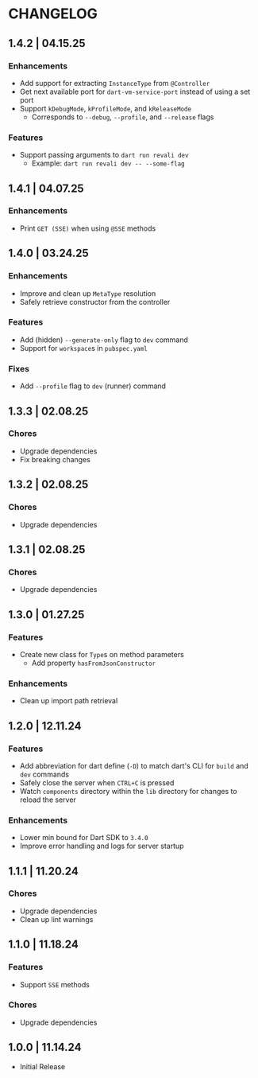 # CHANGELOG

## 1.4.2 | 04.15.25

### Enhancements

- Add support for extracting `InstanceType` from `@Controller`
- Get next available port for `dart-vm-service-port` instead of using a set port
- Support `kDebugMode`, `kProfileMode`, and `kReleaseMode`
  - Corresponds to `--debug`, `--profile`, and `--release` flags

### Features

- Support passing arguments to `dart run revali dev`
  - Example: `dart run revali dev -- --some-flag`

## 1.4.1 | 04.07.25

### Enhancements

- Print `GET (SSE)` when using `@SSE` methods

## 1.4.0 | 03.24.25

### Enhancements

- Improve and clean up `MetaType` resolution
- Safely retrieve constructor from the controller

### Features

- Add (hidden) `--generate-only` flag to `dev` command
- Support for `workspace`s in `pubspec.yaml`

### Fixes

- Add `--profile` flag to `dev` (runner) command

## 1.3.3 | 02.08.25

### Chores

- Upgrade dependencies
- Fix breaking changes

## 1.3.2 | 02.08.25

### Chores

- Upgrade dependencies

## 1.3.1 | 02.08.25

### Chores

- Upgrade dependencies

## 1.3.0 | 01.27.25

### Features

- Create new class for `Type`s on method parameters
  - Add property `hasFromJsonConstructor`

### Enhancements

- Clean up import path retrieval

## 1.2.0 | 12.11.24

### Features

- Add abbreviation for dart define (`-D`) to match dart's CLI for `build` and `dev` commands
- Safely close the server when `CTRL+C` is pressed
- Watch `components` directory within the `lib` directory for changes to reload the server

### Enhancements

- Lower min bound for Dart SDK to `3.4.0`
- Improve error handling and logs for server startup

## 1.1.1 | 11.20.24

### Chores

- Upgrade dependencies
- Clean up lint warnings

## 1.1.0 | 11.18.24

### Features

- Support `SSE` methods

### Chores

- Upgrade dependencies

## 1.0.0 | 11.14.24

- Initial Release
